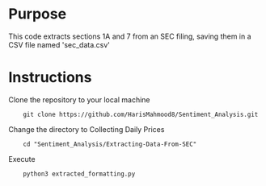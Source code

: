 # Purpose

This code extracts sections 1A and 7 from an SEC filing, saving them in a CSV file named 'sec_data.csv'


# Instructions

Clone the repository to your local machine

        git clone https://github.com/HarisMahmood8/Sentiment_Analysis.git
        
Change the directory to Collecting Daily Prices

        cd "Sentiment_Analysis/Extracting-Data-From-SEC"

Execute

        python3 extracted_formatting.py

        
